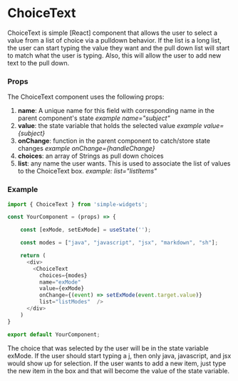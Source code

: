 # **ChoiceText**

ChoiceText is simple [React] component that allows the user to select a value from a list of choice via a pulldown behavior.  If the list is a long list, the user can start typing the value they want and the pull down list will start to match what the user is typing.  Also, this will allow the user to add new text to the pull down.

### **Props**
The ChoiceText component uses the following props:

1. **name**: A unique name for this field with corresponding name in the parent component's state
    _example name="subject"_
2. **value**: the state variable that holds the selected value
    _example value={subject}_
3. **onChange**: function in the parent component to catch/store state changes
    _example onChange={handleChange}_
4. **choices**: an array of Strings as pull down choices
5. **list**: any name the user wants.  This is used to associate the list of values to the ChoiceText box.
    _example: list="listItems"_

### **Example**
```javascript
import { ChoiceText } from 'simple-widgets';

const YourComponent = (props) => {

    const [exMode, setExMode] = useState('');

    const modes = ["java", "javascript", "jsx", "markdown", "sh"];

    return (
      <div>
        <ChoiceText
          choices={modes}
          name="exMode"
          value={exMode}
          onChange={(event) => setExMode(event.target.value)}
          list="listModes"  />
      </div>
    )
}

export default YourComponent;
```

The choice that was selected by the user will be in the state variable exMode.  If the user should start typing a j, then only java, javascript, and jsx would show up for selection.  If the user wants to add a new item, just type the new item in the box and that will become the value of the state variable.


